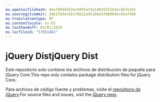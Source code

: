 ```yaml
---
ms.openlocfilehash: d4a789d4d52ec69f6a13a1d03d1515dacbb7e191
ms.sourcegitcommit: 24b1f6decbb17bb22a45166e5fdb0845c65af498
ms.translationtype: MT
ms.contentlocale: es-ES
ms.lasthandoff: 03/01/2019
ms.locfileid: "57051482"
---
```

# <a name="jquery-dist"></a><span data-ttu-id="b9ae5-101">jQuery Dist</span><span class="sxs-lookup"><span data-stu-id="b9ae5-101">jQuery Dist</span></span>

<span data-ttu-id="b9ae5-102">Este repositorio solo contiene los archivos de distribución de paquete para jQuery Core.</span><span class="sxs-lookup"><span data-stu-id="b9ae5-102">This repo only contains package distribution files for jQuery Core.</span></span>

<span data-ttu-id="b9ae5-103">Para archivos de código fuente y problemas, visite el [repositorio de jQuery](https://github.com/jquery/jquery).</span><span class="sxs-lookup"><span data-stu-id="b9ae5-103">For source files and issues, visit the [jQuery repo](https://github.com/jquery/jquery).</span></span>
